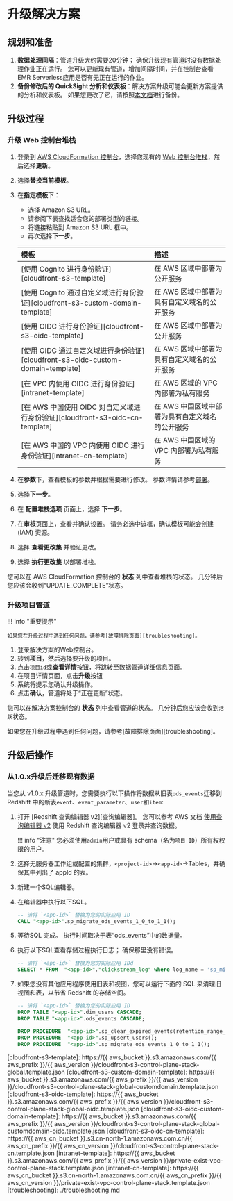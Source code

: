 # 升级解决方案

## 规划和准备

1. **数据处理间隔**：管道升级大约需要20分钟； 确保升级现有管道时没有数据处理作业正在运行。 您可以更新现有管道，增加间隔时间，并在控制台查看EMR Serverless应用是否有无正在运行的作业。
2. **备份修改后的 QuickSight 分析和仪表板**：解决方案升级可能会更新方案提供的分析和仪表板。 如果您更改了它，请按照[本文档][quicksight-assets-export]进行备份。

## 升级过程

### 升级 Web 控制台堆栈

1. 登录到 [AWS CloudFormation 控制台][cloudformation]，选择您现有的 [Web 控制台堆栈][console-stack]，然后选择**更新**。
2. 选择**替换当前模板**。
3. 在**指定模板**下：
     - 选择 Amazon S3 URL。
     - 请参阅下表查找适合您的部署类型的链接。
     - 将链接粘贴到 Amazon S3 URL 框中。
     - 再次选择**下一步**。

    | 模板      | 描述                          |
    | :---------- | :----------------------------------- |
    | [使用 Cognito 进行身份验证][cloudfront-s3-template]     | 在 AWS 区域中部署为公开服务  |
    | [使用 Cognito 通过自定义域进行身份验证][cloudfront-s3-custom-domain-template]     | 在 AWS 区域中部署为具有自定义域名的公开服务  |
    | [使用 OIDC 进行身份验证][cloudfront-s3-oidc-template]   | 在 AWS 区域中部署为公开服务 |
    | [使用 OIDC 通过自定义域进行身份验证][cloudfront-s3-oidc-custom-domain-template]    | 在 AWS 区域中部署为具有自定义域名的公开服务  |
    | [在 VPC 内使用 OIDC 进行身份验证][intranet-template]   | 在 AWS 区域的 VPC 内部署为私有服务  |
    | [在 AWS 中国使用 OIDC 对自定义域进行身份验证][cloudfront-s3-oidc-cn-template]    | 在 AWS 中国区域中部署为具有自定义域名的公开服务 |
    | [在 AWS 中国的 VPC 内使用 OIDC 进行身份验证][intranet-cn-template]   | 在 AWS 中国区域的 VPC 内部署为私有服务  |

4. 在**参数**下，查看模板的参数并根据需要进行修改。 参数详情请参考[部署][console-stack]。
5. 选择**下一步**。
6. 在 **配置堆栈选项** 页面上，选择 **下一步**。
7. 在**审核**页面上，查看并确认设置。 请务必选中该框，确认模板可能会创建 (IAM) 资源。
8. 选择 **查看更改集** 并验证更改。
9. 选择 **执行更改集** 以部署堆栈。

您可以在 AWS CloudFormation 控制台的 **状态** 列中查看堆栈的状态。 几分钟后您应该会收到“UPDATE_COMPLETE”状态。

### 升级项目管道

!!! info "重要提示"

    如果您在升级过程中遇到任何问题，请参考[故障排除页面][troubleshooting]。

1. 登录解决方案的Web控制台。
2. 转到**项目**，然后选择要升级的项目。
3. 点击`项目id`或**查看详情**按钮，将跳转至数据管道详细信息页面。
4. 在项目详情页面，点击**升级**按钮
5. 系统将提示您确认升级操作。
6. 点击**确认**，管道将处于“正在更新”状态。

您可以在解决方案控制台的 **状态** 列中查看管道的状态。 几分钟后您应该会收到`活跃`状态。

如果您在升级过程中遇到任何问题，请参考[故障排除页面][troubleshooting]。

## 升级后操作

### 从1.0.x升级后迁移现有数据

当您从 v1.0.x 升级管道时，您需要执行以下操作将数据从旧表`ods_events`迁移到 Redshift 中的新表`event`、`event_parameter`、`user`和`item`:

1. 打开 [Redshift 查询编辑器 v2][查询编辑器]。 您可以参考 AWS 文档 [使用查询编辑器 v2][working-with-query-editor] 使用 Redshift 查询编辑器 v2 登录并查询数据。

    !!! info "注意"
        您必须使用`admin`用户或具有 schema（名为`项目 ID`）所有权权限的用户。

2. 选择无服务器工作组或配置的集群，`<project-id>`->`<app-id>`->Tables，并确保其中列出了 appId 的表。

3. 新建一个SQL编辑器。

4. 在编辑器中执行以下SQL。

     ```sql
     -- 请将 `<app-id>` 替换为您的实际应用 ID
     CALL "<app-id>".sp_migrate_ods_events_1_0_to_1_1();
     ```

5. 等待SQL 完成。 执行时间取决于表“ods_events”中的数据量。

6. 执行以下SQL查看存储过程执行日志； 确保那里没有错误。

    ```sql 
    -- 请将 `<app-id>` 替换为您的实际应用 IDd
    SELECT * FROM  "<app-id>"."clickstream_log" where log_name = 'sp_migrate_ods_events' order by log_date desc;
    ```     

7. 如果您没有其他应用程序使用旧表和视图，您可以运行下面的 SQL 来清理旧视图和表，以节省 Redshift 的存储空间。

    ```sql
    -- 请将 `<app-id>` 替换为您的实际应用 ID
    DROP TABLE "<app-id>".dim_users CASCADE;
    DROP TABLE "<app-id>".ods_events CASCADE;

    DROP PROCEDURE  "<app-id>".sp_clear_expired_events(retention_range_days integer);
    DROP PROCEDURE  "<app-id>".sp_upsert_users();
    DROP PROCEDURE  "<app-id>".sp_migrate_ods_events_1_0_to_1_1();
    ```

[quicksight-assets-export]: https://docs.aws.amazon.com/quicksight/latest/developerguide/assetbundle-export.html
[cloudformation]: https://console.aws.amazon.com/cloudfromation/
[console-stack]: ./deployment/index.md
[query-editor]: https://aws.amazon.com/redshift/query-editor-v2/
[working-with-query-editor]: https://docs.aws.amazon.com/redshift/latest/mgmt/query-editor-v2-using.html
[cloudfront-s3-template]: https://{{ aws_bucket }}.s3.amazonaws.com/{{ aws_prefix }}/{{ aws_version }}/cloudfront-s3-control-plane-stack-global.template.json
[cloudfront-s3-custom-domain-template]: https://{{ aws_bucket }}.s3.amazonaws.com/{{ aws_prefix }}/{{ aws_version }}/cloudfront-s3-control-plane-stack-global-customdomain.template.json
[cloudfront-s3-oidc-template]: https://{{ aws_bucket }}.s3.amazonaws.com/{{ aws_prefix }}/{{ aws_version }}/cloudfront-s3-control-plane-stack-global-oidc.template.json
[cloudfront-s3-oidc-custom-domain-template]: https://{{ aws_bucket }}.s3.amazonaws.com/{{ aws_prefix }}/{{ aws_version }}/cloudfront-s3-control-plane-stack-global-customdomain-oidc.template.json
[cloudfront-s3-oidc-cn-template]: https://{{ aws_cn_bucket }}.s3.cn-north-1.amazonaws.com.cn/{{ aws_cn_prefix }}/{{ aws_cn_version }}/cloudfront-s3-control-plane-stack-cn.template.json
[intranet-template]: https://{{ aws_bucket }}.s3.amazonaws.com/{{ aws_prefix }}/{{ aws_version }}/private-exist-vpc-control-plane-stack.template.json
[intranet-cn-template]: https://{{ aws_cn_bucket }}.s3.cn-north-1.amazonaws.com.cn/{{ aws_cn_prefix }}/{{ aws_cn_version }}/private-exist-vpc-control-plane-stack.template.json
[troubleshooting]: ./troubleshooting.md